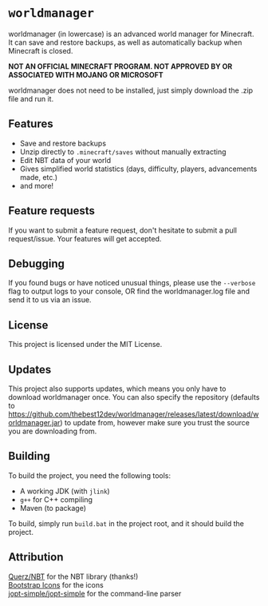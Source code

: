 # `worldmanager`
worldmanager (in lowercase) is an advanced world manager for Minecraft. It can save and restore backups, as well as automatically backup when Minecraft is closed.

**NOT AN OFFICIAL MINECRAFT PROGRAM. NOT APPROVED BY OR ASSOCIATED WITH MOJANG OR MICROSOFT**

worldmanager does not need to be installed, just simply download the .zip file and run it.

## Features
- Save and restore backups
- Unzip directly to `.minecraft/saves` without manually extracting
- Edit NBT data of your world
- Gives simplified world statistics (days, difficulty, players, advancements made, etc.)
- and more!

## Feature requests
If you want to submit a feature request, don't hesitate to submit a pull request/issue. Your features will get accepted.
## Debugging
If you found bugs or have noticed unusual things, please use the `--verbose` flag to output logs to your console, OR find the worldmanager.log file and send it to us via an issue.
## License
This project is licensed under the MIT License.
## Updates
This project also supports updates, which means you only have to download worldmanager once. You can also specify the repository (defaults to https://github.com/thebest12dev/worldmanager/releases/latest/download/worldmanager.jar) to update from, however make sure you trust the source you are downloading from.
## Building
To build the project, you need the following tools:
- A working JDK (with `jlink`)
- `g++` for C++ compiling
- Maven (to package)

To build, simply run `build.bat` in the project root, and it should build the project.
## Attribution
[Querz/NBT](https://github.com/Querz/NBT) for the NBT library (thanks!)
<br>
[Bootstrap Icons](https://icons.getbootstrap.com) for the icons
<br>
[jopt-simple/jopt-simple](https://github.com/jopt-simple/jopt-simple) for the command-line parser
